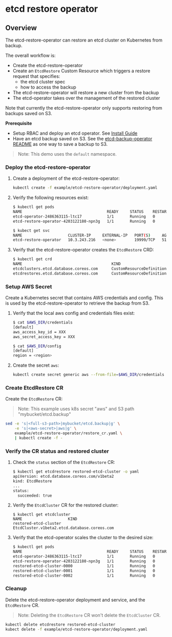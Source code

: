 # etcd restore operator

## Overview

The etcd-restore-operator can restore an etcd cluster on Kubernetes from backup.

The overall workflow is:
- Create the etcd-restore-operator
- Create an `EtcdRestore` Custom Resource which triggers a restore request that specifies:
  - the etcd cluster spec
  - how to access the backup
- The etcd-restore-operator will restore a new cluster from the backup
- The etcd-operator takes over the management of the restored cluster

Note that currently the etcd-restore-operator only supports restoring from backups saved on S3.

**Prerequisite**
- Setup RBAC and deploy an etcd operator. See [Install Guide][install_guide]
- Have an etcd backup saved on S3. See the [etcd-backup-operator README][backup-operator-README] as one way to save a backup to S3.

>Note: This demo uses the `default` namespace.

### Deploy the etcd-restore-operator

1. Create a deployment of the etcd-restore-operator:

    ```sh
    kubectl create -f example/etcd-restore-operator/deployment.yaml
    ```

2. Verify the following resources exist:

    ```sh
    $ kubectl get pods
    NAME                                     READY     STATUS    RESTARTS   AGE
    etcd-operator-2486363115-ltc17           1/1       Running   0          1h
    etcd-restore-operator-4203122180-npn3g   1/1       Running   0          7s

    $ kubect get svc
    NAME                    CLUSTER-IP     EXTERNAL-IP   PORT(S)     AGE
    etcd-restore-operator   10.3.243.216   <none>        19999/TCP   51s
    ```

3. Verify that the etcd-restore-operator creates the `EtcdRestore` CRD:

    ```sh
    $ kubectl get crd
    NAME                                       KIND
    etcdclusters.etcd.database.coreos.com      CustomResourceDefinition.v1beta1.apiextensions.k8s.io
    etcdrestores.etcd.database.coreos.com      CustomResourceDefinition.v1beta1.apiextensions.k8s.io
    ```

### Setup AWS Secret

Create a Kubernetes secret that contains AWS credentials and config. This is used by the etcd-restore-operator to retrieve the backup from S3.

1. Verify that the local aws config and credentials files exist:

    ```sh
    $ cat $AWS_DIR/credentials
    [default]
    aws_access_key_id = XXX
    aws_secret_access_key = XXX

    $ cat $AWS_DIR/config
    [default]
    region = <region>
    ```

2. Create the secret `aws`:

    ```sh
    kubectl create secret generic aws --from-file=$AWS_DIR/credentials --from-file=$AWS_DIR/config
    ```

### Create EtcdRestore CR

Create the `EtcdRestore` CR:

>Note: This example uses k8s secret "aws" and S3 path "mybucket/etcd.backup"

```sh
sed -e 's|<full-s3-path>|mybucket/etcd.backup|g' \
    -e 's|<aws-secret>|aws|g' \
    example/etcd-restore-operator/restore_cr.yaml \
    | kubectl create -f -
```

### Verify the CR status and restored cluster

1. Check the `status` section of the `EtcdRestore` CR:

    ```sh
    $ kubectl get etcdrestore restored-etcd-cluster -o yaml
    apiVersion: etcd.database.coreos.com/v1beta2
    kind: EtcdRestore
    ...
    status:
      succeeded: true
    ```

2. Verify the `EtcdCluster` CR for the restored cluster:

    ```
    $ kubectl get etcdcluster
    NAME                    KIND
    restored-etcd-cluster   EtcdCluster.v1beta2.etcd.database.coreos.com
    ```

3. Verify that the etcd-operator scales the cluster to the desired size:

    ```sh
    $ kubectl get pods
    NAME                                     READY     STATUS    RESTARTS   AGE
    etcd-operator-2486363115-ltc17           1/1       Running   0          1h
    etcd-restore-operator-4203122180-npn3g   1/1       Running   0          30m
    restored-etcd-cluster-0000               1/1       Running   0          8m
    restored-etcd-cluster-0001               1/1       Running   0          8m
    restored-etcd-cluster-0002               1/1       Running   0          8m
    ```

### Cleanup

Delete the etcd-restore-operator deployment and service, and the `EtcdRestore` CR. 
>Note: Deleting the `EtcdRestore` CR won't delete the `EtcdCluster` CR.

```sh
kubectl delete etcdrestore restored-etcd-cluster
kubect delete -f example/etcd-restore-operator/deployment.yaml
```


[backup-operator-README]:./backup-operator.md
[install_guide]:../install_guide.md
